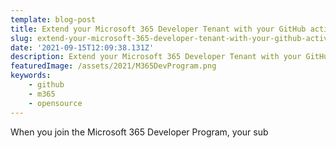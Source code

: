 ```yaml
---
template: blog-post
title: Extend your Microsoft 365 Developer Tenant with your GitHub activities
slug: extend-your-microsoft-365-developer-tenant-with-your-github-activities
date: '2021-09-15T12:09:38.131Z'
description: Extend your Microsoft 365 Developer Tenant with your GitHub activities
featuredImage: /assets/2021/M365DevProgram.png
keywords:
    - github
    - m365
    - opensource
---
```


When you join the Microsoft 365 Developer Program, your sub